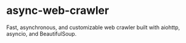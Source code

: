 # async-web-crawler
Fast, asynchronous, and customizable web crawler built with aiohttp, asyncio, and BeautifulSoup.
